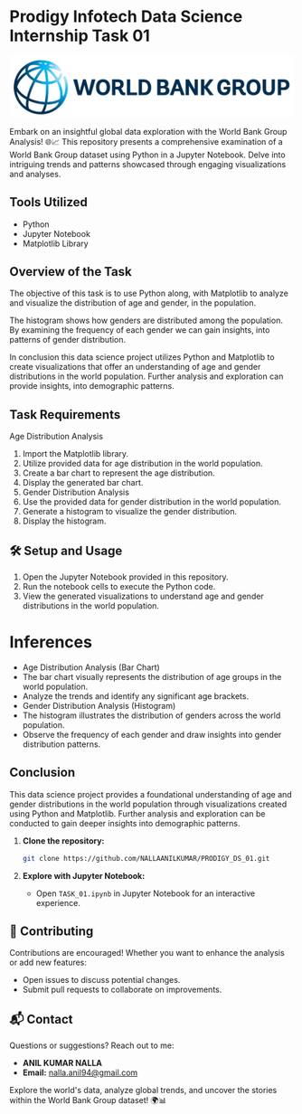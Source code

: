 # Prodigy Infotech Data Science Internship Task 01

<div align="center">
  <img src="https://github.com/NALLAANILKUMAR/PRODIGY_DS_01/blob/main/The-World-Bank-logo.png" alt="World Bank Logo">
</div>

Embark on an insightful global data exploration with the World Bank Group Analysis! 🌐📈 This repository presents a comprehensive examination of a World Bank Group dataset using Python in a Jupyter Notebook. Delve into intriguing trends and patterns showcased through engaging visualizations and analyses.


## Tools Utilized
- Python
- Jupyter Notebook
- Matplotlib Library

## Overview of the Task
The objective of this task is to use Python along, with Matplotlib to analyze and visualize the distribution of age and gender, in the population.

The histogram shows how genders are distributed among the population. By examining the frequency of each gender we can gain insights, into patterns of gender distribution.

In conclusion this data science project utilizes Python and Matplotlib to create visualizations that offer an understanding of age and gender distributions in the world population. Further analysis and exploration can provide insights, into demographic patterns.



## Task Requirements
Age Distribution Analysis

1. Import the Matplotlib library.
2. Utilize provided data for age distribution in the world population.
3. Create a bar chart to represent the age distribution.
4. Display the generated bar chart.
5. Gender Distribution Analysis
6. Use the provided data for gender distribution in the world population.
7. Generate a histogram to visualize the gender distribution.
8. Display the histogram.

## 🛠️ Setup and Usage

1. Open the Jupyter Notebook provided in this repository.
2. Run the notebook cells to execute the Python code.
3. View the generated visualizations to understand age and gender distributions in the world population.

# Inferences
- Age Distribution Analysis (Bar Chart)
- The bar chart visually represents the distribution of age groups in the world population.
- Analyze the trends and identify any significant age brackets.
- Gender Distribution Analysis (Histogram)
- The histogram illustrates the distribution of genders across the world population.
- Observe the frequency of each gender and draw insights into gender distribution patterns.

## Conclusion
This data science project provides a foundational understanding of age and gender distributions in the world population through visualizations created using Python and Matplotlib. 
Further analysis and exploration can be conducted to gain deeper insights into demographic patterns.

1. **Clone the repository:**
    ```bash
    git clone https://github.com/NALLAANILKUMAR/PRODIGY_DS_01.git
    ```

2. **Explore with Jupyter Notebook:**
    - Open `TASK_01.ipynb` in Jupyter Notebook for an interactive experience.


## 🤝 Contributing

Contributions are encouraged! Whether you want to enhance the analysis or add new features:

- Open issues to discuss potential changes.
- Submit pull requests to collaborate on improvements.

## 📬 Contact

Questions or suggestions? Reach out to me:

- **ANIL KUMAR NALLA**
- **Email:** [nalla.anil94@gmail.com](mailto:nalla.anil94@gmail.com)

Explore the world's data, analyze global trends, and uncover the stories within the World Bank Group dataset! 🌍📊
